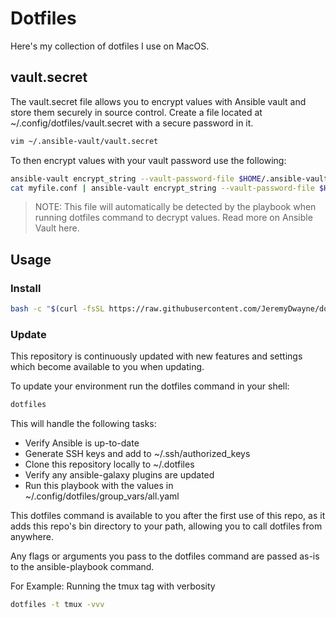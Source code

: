 # Dotfiles

Here's my collection of dotfiles I use on MacOS.

## vault.secret

The vault.secret file allows you to encrypt values with Ansible vault and store them securely in source control. Create a file located at ~/.config/dotfiles/vault.secret with a secure password in it.

```sh
vim ~/.ansible-vault/vault.secret
```

To then encrypt values with your vault password use the following:

```sh
ansible-vault encrypt_string --vault-password-file $HOME/.ansible-vault/vault.secret "mynewsecret" --name "MY_SECRET_VAR"
cat myfile.conf | ansible-vault encrypt_string --vault-password-file $HOME/.ansible-vault/vault.secret --stdin-name "myfile"
```

> NOTE: This file will automatically be detected by the playbook when running dotfiles command to decrypt values. Read more on Ansible Vault here.

## Usage

### Install

```sh
bash -c "$(curl -fsSL https://raw.githubusercontent.com/JeremyDwayne/dotfiles/main/local/bin/dotfiles)"
```

### Update

This repository is continuously updated with new features and settings which become available to you when updating.

To update your environment run the dotfiles command in your shell:

```sh
dotfiles
```

This will handle the following tasks:

- Verify Ansible is up-to-date
- Generate SSH keys and add to ~/.ssh/authorized_keys
- Clone this repository locally to ~/.dotfiles
- Verify any ansible-galaxy plugins are updated
- Run this playbook with the values in ~/.config/dotfiles/group_vars/all.yaml

This dotfiles command is available to you after the first use of this repo, as it adds this repo's bin directory to your path, allowing you to call dotfiles from anywhere.

Any flags or arguments you pass to the dotfiles command are passed as-is to the ansible-playbook command.

For Example: Running the tmux tag with verbosity

```sh
dotfiles -t tmux -vvv
```
